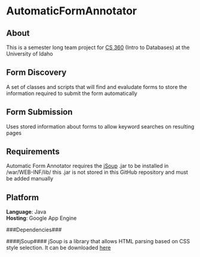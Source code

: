 AutomaticFormAnnotator
======================

About
-----
This is a semester long team project for [CS 360](http://wiki.cs.uidaho.edu/index.php/CS_360) (Intro to Databases) at the University of Idaho

Form Discovery
---
A set of classes and scripts that will find and evaludate forms to store the information required to submit the form automatically

Form Submission
----
Uses stored information about forms to allow keyword searches on resulting pages

Requirements
----
Automatic Form Annotator requires the [jSoup](http://jsoup.org/) .jar to be installed in /war/WEB-INF/lib/ this .jar is not stored in this GitHub repository and must be added manually

Platform
-----

<b>Language</b>: Java<br />
<b>Hosting</b>: Google App Engine

###Dependencies###

####jSoup####
jSoup is a library that allows HTML parsing based on CSS style selection. It can be downloaded [here](http://jsoup.org/)